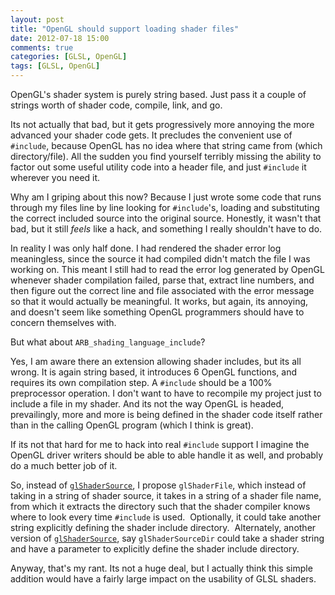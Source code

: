 ```yaml
---
layout: post
title: "OpenGL should support loading shader files"
date: 2012-07-18 15:00
comments: true
categories: [GLSL, OpenGL]
tags: [GLSL, OpenGL]
---
```


OpenGL's shader system is purely string based. Just pass it a couple of strings worth of shader code, compile, link, and go.

Its not actually that bad, but it gets progressively more annoying the more advanced your shader code gets. It precludes the convenient use of <code>#include</code>, because OpenGL has no idea where that string came from (which directory/file). All the sudden you find yourself terribly missing the ability to factor out some useful utility code into a header file, and just <code>#include</code> it wherever you need it.

Why am I griping about this now? Because I just wrote some code that runs through my files line by line looking for <code>#include</code>'s, loading and substituting the correct included source into the original source. Honestly, it wasn't that bad, but it still *feels* like a hack, and something I really shouldn't have to do.

In reality I was only half done. I had rendered the shader error log meaningless, since the source it had compiled didn't match the file I was working on. This meant I still had to read the error log generated by OpenGL whenever shader compilation failed, parse that, extract line numbers, and then figure out the correct line and file associated with the error message so that it would actually be meaningful. It works, but again, its annoying, and doesn't seem like something OpenGL programmers should have to concern themselves with.

But what about <code>ARB_shading_language_include</code>?

Yes, I am aware there an extension allowing shader includes, but its all wrong. It is again string based, it introduces 6 OpenGL functions, and requires its own compilation step. A <code>#include</code> should be a 100% preprocessor operation. I don't want to have to recompile my project just to include a file in my shader. And its not the way OpenGL is headed, prevailingly, more and more is being defined in the shader code itself rather than in the calling OpenGL program (which I think is great).

If its not that hard for me to hack into real <code>#include</code> support I imagine the OpenGL driver writers should be able to able handle it as well, and probably do a much better job of it.

So, instead of <a href="http://www.opengl.org/sdk/docs/man/xhtml/glShaderSource.xml"><code>glShaderSource</code></a>, I propose <code>glShaderFile</code>, which instead of taking in a string of shader source, it takes in a string of a shader file name, from which it extracts the directory such that the shader compiler knows where to look every time <code>#include</code> is used.  Optionally, it could take another string explicitly defining the shader include directory.  Alternately, another version of <a href="http://www.opengl.org/sdk/docs/man/xhtml/glShaderSource.xml"><code>glShaderSource</code></a>, say <code>glShaderSourceDir</code> could take a shader string and have a parameter to explicitly define the shader include directory.

Anyway, that's my rant. Its not a huge deal, but I actually think this simple addition would have a fairly large impact on the usability of GLSL shaders.
